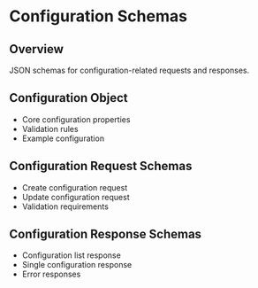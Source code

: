 # Configuration Schemas

## Overview

JSON schemas for configuration-related requests and responses.

## Configuration Object

- Core configuration properties
- Validation rules
- Example configuration

## Configuration Request Schemas

- Create configuration request
- Update configuration request
- Validation requirements

## Configuration Response Schemas

- Configuration list response
- Single configuration response
- Error responses
